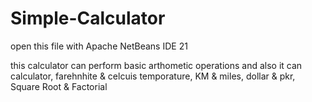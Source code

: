 # Simple-Calculator

open this file with Apache NetBeans IDE 21

this calculator can perform basic arthometic operations and also it can calculator, farehnhite & celcuis temporature, KM & miles, dollar & pkr, Square Root & Factorial
